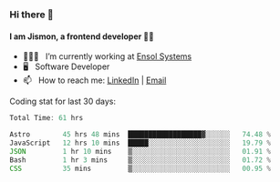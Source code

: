 ### Hi there 👋

#### I am Jismon, a frontend developer 👦🏻

- 🧑🏻‍💻   &nbsp; I’m currently working at <a href='https://www.ensolsystems.com/' target="_blank">Ensol Systems</a>
- 🖥   &nbsp; Software Developer
- 📫   &nbsp; How to reach me: <a href='https://www.linkedin.com/in/jismonthomas/'>LinkedIn</a> | <a href='mailto:hellojismonthomas@gmail.com'>Email</a>

Coding stat for last 30 days:
<!--START_SECTION:waka-->

```javascript
Total Time: 61 hrs

Astro        45 hrs 48 mins  ██████████████████▓░░░░░░   74.48 %
JavaScript   12 hrs 10 mins  █████░░░░░░░░░░░░░░░░░░░░   19.79 %
JSON         1 hr 10 mins    ▒░░░░░░░░░░░░░░░░░░░░░░░░   01.91 %
Bash         1 hr 3 mins     ▒░░░░░░░░░░░░░░░░░░░░░░░░   01.72 %
CSS          35 mins         ▒░░░░░░░░░░░░░░░░░░░░░░░░   00.95 %
```

<!--END_SECTION:waka-->

<!--
**jismonthomas/jismonthomas** is a ✨ _special_ ✨ repository because its `README.md` (this file) appears on your GitHub profile.

Here are some ideas to get you started:

- 🔭 I’m currently working on ...
- 🌱 I’m currently learning ...
- 👯 I’m looking to collaborate on ...
- 🤔 I’m looking for help with ...
- 💬 Ask me about ...
- 📫 How to reach me: ...
- 😄 Pronouns: ...
- ⚡ Fun fact: ...
-->
